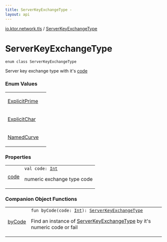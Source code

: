 ```yaml
---
title: ServerKeyExchangeType - 
layout: api
---
```


<div class='api-docs-breadcrumbs'><a href="../index.html">io.ktor.network.tls</a> / <a href="./index.html">ServerKeyExchangeType</a></div>

# ServerKeyExchangeType

<div class="signature"><code><span class="keyword">enum</span> <span class="keyword">class </span><span class="identifier">ServerKeyExchangeType</span></code></div>

Server key exchange type with it's <a href="code.html">code</a>

### Enum Values

<table class="api-docs-table">
<tbody>
<tr>
<td markdown="1">

<a href="-explicit-prime.html">ExplicitPrime</a>


</td>
<td markdown="1">

</td>
</tr>
<tr>
<td markdown="1">

<a href="-explicit-char.html">ExplicitChar</a>


</td>
<td markdown="1">

</td>
</tr>
<tr>
<td markdown="1">

<a href="-named-curve.html">NamedCurve</a>


</td>
<td markdown="1">

</td>
</tr>
</tbody>
</table>

### Properties

<table class="api-docs-table">
<tbody>
<tr>
<td markdown="1">

<a href="code.html">code</a>


</td>
<td markdown="1">
<div class="signature"><code><span class="keyword">val </span><span class="identifier">code</span><span class="symbol">: </span><a href="https://kotlinlang.org/api/latest/jvm/stdlib/kotlin/-int/index.html"><span class="identifier">Int</span></a></code></div>

numeric exchange type code


</td>
</tr>
</tbody>
</table>

### Companion Object Functions

<table class="api-docs-table">
<tbody>
<tr>
<td markdown="1">

<a href="by-code.html">byCode</a>


</td>
<td markdown="1">
<div class="signature"><code><span class="keyword">fun </span><span class="identifier">byCode</span><span class="symbol">(</span><span class="parameterName" id="io.ktor.network.tls.ServerKeyExchangeType.Companion$byCode(kotlin.Int)/code">code</span><span class="symbol">:</span>&nbsp;<a href="https://kotlinlang.org/api/latest/jvm/stdlib/kotlin/-int/index.html"><span class="identifier">Int</span></a><span class="symbol">)</span><span class="symbol">: </span><a href="./index.md"><span class="identifier">ServerKeyExchangeType</span></a></code></div>

Find an instance of <a href="./index.md">ServerKeyExchangeType</a> by it's numeric code or fail


</td>
</tr>
</tbody>
</table>
